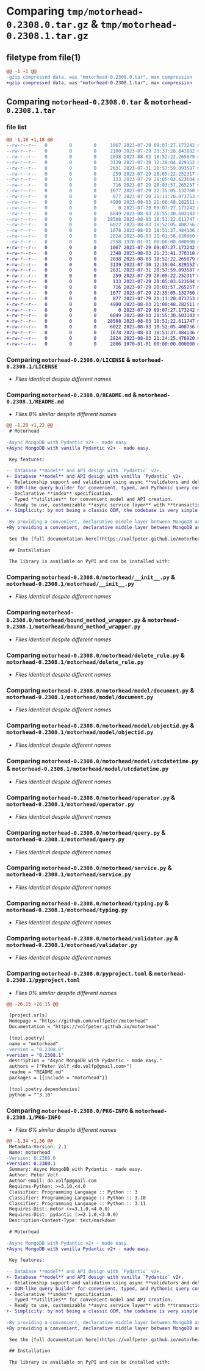 # Comparing `tmp/motorhead-0.2308.0.tar.gz` & `tmp/motorhead-0.2308.1.tar.gz`

## filetype from file(1)

```diff
@@ -1 +1 @@
-gzip compressed data, was "motorhead-0.2308.0.tar", max compression
+gzip compressed data, was "motorhead-0.2308.1.tar", max compression
```

## Comparing `motorhead-0.2308.0.tar` & `motorhead-0.2308.1.tar`

### file list

```diff
@@ -1,18 +1,18 @@
--rw-r--r--   0        0        0     1067 2023-07-29 09:07:27.173242 motorhead-0.2308.0/LICENSE
--rw-r--r--   0        0        0     2100 2023-07-29 23:37:28.841882 motorhead-0.2308.0/README.md
--rw-r--r--   0        0        0     2038 2023-08-03 18:52:22.265079 motorhead-0.2308.0/motorhead/__init__.py
--rw-r--r--   0        0        0     3139 2023-07-30 12:39:04.829152 motorhead-0.2308.0/motorhead/bound_method_wrapper.py
--rw-r--r--   0        0        0     2631 2023-07-31 20:57:59.093587 motorhead-0.2308.0/motorhead/delete_rule.py
--rw-r--r--   0        0        0      259 2023-07-29 20:05:22.252317 motorhead-0.2308.0/motorhead/model/__init__.py
--rw-r--r--   0        0        0      133 2023-07-29 20:05:03.623604 motorhead-0.2308.0/motorhead/model/deleteresultmodel.py
--rw-r--r--   0        0        0      716 2023-07-29 20:03:57.265257 motorhead-0.2308.0/motorhead/model/document.py
--rw-r--r--   0        0        0     1677 2023-07-29 22:35:05.132760 motorhead-0.2308.0/motorhead/model/objectid.py
--rw-r--r--   0        0        0      877 2023-07-29 21:11:20.073753 motorhead-0.2308.0/motorhead/model/utcdatetime.py
--rw-r--r--   0        0        0     4900 2023-08-03 21:00:48.282511 motorhead-0.2308.0/motorhead/operator.py
--rw-r--r--   0        0        0        0 2023-07-29 09:07:27.173242 motorhead-0.2308.0/motorhead/py.typed
--rw-r--r--   0        0        0     6849 2023-08-03 20:55:30.603143 motorhead-0.2308.0/motorhead/query.py
--rw-r--r--   0        0        0    28508 2023-08-03 18:51:22.611747 motorhead-0.2308.0/motorhead/service.py
--rw-r--r--   0        0        0     6022 2023-08-03 18:52:05.408756 motorhead-0.2308.0/motorhead/typing.py
--rw-r--r--   0        0        0     1678 2023-08-03 18:51:37.484136 motorhead-0.2308.0/motorhead/validator.py
--rw-r--r--   0        0        0     2824 2023-08-03 21:01:58.639960 motorhead-0.2308.0/pyproject.toml
--rw-r--r--   0        0        0     2558 1970-01-01 00:00:00.000000 motorhead-0.2308.0/PKG-INFO
+-rw-r--r--   0        0        0     1067 2023-07-29 09:07:27.173242 motorhead-0.2308.1/LICENSE
+-rw-r--r--   0        0        0     2348 2023-08-03 21:23:41.370318 motorhead-0.2308.1/README.md
+-rw-r--r--   0        0        0     2038 2023-08-03 18:52:22.265079 motorhead-0.2308.1/motorhead/__init__.py
+-rw-r--r--   0        0        0     3139 2023-07-30 12:39:04.829152 motorhead-0.2308.1/motorhead/bound_method_wrapper.py
+-rw-r--r--   0        0        0     2631 2023-07-31 20:57:59.093587 motorhead-0.2308.1/motorhead/delete_rule.py
+-rw-r--r--   0        0        0      259 2023-07-29 20:05:22.252317 motorhead-0.2308.1/motorhead/model/__init__.py
+-rw-r--r--   0        0        0      133 2023-07-29 20:05:03.623604 motorhead-0.2308.1/motorhead/model/deleteresultmodel.py
+-rw-r--r--   0        0        0      716 2023-07-29 20:03:57.265257 motorhead-0.2308.1/motorhead/model/document.py
+-rw-r--r--   0        0        0     1677 2023-07-29 22:35:05.132760 motorhead-0.2308.1/motorhead/model/objectid.py
+-rw-r--r--   0        0        0      877 2023-07-29 21:11:20.073753 motorhead-0.2308.1/motorhead/model/utcdatetime.py
+-rw-r--r--   0        0        0     4900 2023-08-03 21:00:48.282511 motorhead-0.2308.1/motorhead/operator.py
+-rw-r--r--   0        0        0        0 2023-07-29 09:07:27.173242 motorhead-0.2308.1/motorhead/py.typed
+-rw-r--r--   0        0        0     6849 2023-08-03 20:55:30.603143 motorhead-0.2308.1/motorhead/query.py
+-rw-r--r--   0        0        0    28508 2023-08-03 18:51:22.611747 motorhead-0.2308.1/motorhead/service.py
+-rw-r--r--   0        0        0     6022 2023-08-03 18:52:05.408756 motorhead-0.2308.1/motorhead/typing.py
+-rw-r--r--   0        0        0     1678 2023-08-03 18:51:37.484136 motorhead-0.2308.1/motorhead/validator.py
+-rw-r--r--   0        0        0     2824 2023-08-03 21:24:25.476920 motorhead-0.2308.1/pyproject.toml
+-rw-r--r--   0        0        0     2806 1970-01-01 00:00:00.000000 motorhead-0.2308.1/PKG-INFO
```

### Comparing `motorhead-0.2308.0/LICENSE` & `motorhead-0.2308.1/LICENSE`

 * *Files identical despite different names*

### Comparing `motorhead-0.2308.0/README.md` & `motorhead-0.2308.1/README.md`

 * *Files 8% similar despite different names*

```diff
@@ -1,20 +1,22 @@
 # Motorhead
 
-Async MongoDB with Pydantic v2+ - made easy.
+Async MongoDB with vanilla Pydantic v2+ - made easy.
 
 Key features:
 
-- Database **model** and API design with `Pydantic` v2+.
+- Database **model** and API design with vanilla `Pydantic` v2+.
 - Relationship support and validation using async **validators and delete rules** with a declarative, decorator-based syntax.
+- ODM-like query builder for convenient, typed, and Pythonic query construction.
 - Declarative **index** specification.
 - Typed **utilities** for convenient model and API creation.
 - Ready to use, customizable **async service layer** with **transaction support** that integrates all the above to keep your API and business logic clean, flexible, and easy to understand.
+- Simplicity: by not being a classic ODM, the codebase is very simple and easy to understand (even contribute to) even for relative beginners.
 
-By providing a convenient, declarative middle layer between MongoDB and your API, `motorhead` is halfway between an object document mapper (based on `Pydantic`) and a database driver (by wrapping the official, async `motor` driver). What's missing is the built-in ODM performance and memory overhead, whose benefits are rarely felt when working with document databases.
+By providing a convenient, declarative middle layer between MongoDB and your API, `motorhead` is halfway between an object document mapper (based on vanilla `Pydantic`) and a database driver (by wrapping the official, async `motor` driver). What's missing is the built-in ODM performance and memory overhead, whose benefits are rarely felt when working with document databases.
 
 See the [full documentation here](https://volfpeter.github.io/motorhead/).
 
 ## Installation
 
 The library is available on PyPI and can be installed with:
```

### Comparing `motorhead-0.2308.0/motorhead/__init__.py` & `motorhead-0.2308.1/motorhead/__init__.py`

 * *Files identical despite different names*

### Comparing `motorhead-0.2308.0/motorhead/bound_method_wrapper.py` & `motorhead-0.2308.1/motorhead/bound_method_wrapper.py`

 * *Files identical despite different names*

### Comparing `motorhead-0.2308.0/motorhead/delete_rule.py` & `motorhead-0.2308.1/motorhead/delete_rule.py`

 * *Files identical despite different names*

### Comparing `motorhead-0.2308.0/motorhead/model/document.py` & `motorhead-0.2308.1/motorhead/model/document.py`

 * *Files identical despite different names*

### Comparing `motorhead-0.2308.0/motorhead/model/objectid.py` & `motorhead-0.2308.1/motorhead/model/objectid.py`

 * *Files identical despite different names*

### Comparing `motorhead-0.2308.0/motorhead/model/utcdatetime.py` & `motorhead-0.2308.1/motorhead/model/utcdatetime.py`

 * *Files identical despite different names*

### Comparing `motorhead-0.2308.0/motorhead/operator.py` & `motorhead-0.2308.1/motorhead/operator.py`

 * *Files identical despite different names*

### Comparing `motorhead-0.2308.0/motorhead/query.py` & `motorhead-0.2308.1/motorhead/query.py`

 * *Files identical despite different names*

### Comparing `motorhead-0.2308.0/motorhead/service.py` & `motorhead-0.2308.1/motorhead/service.py`

 * *Files identical despite different names*

### Comparing `motorhead-0.2308.0/motorhead/typing.py` & `motorhead-0.2308.1/motorhead/typing.py`

 * *Files identical despite different names*

### Comparing `motorhead-0.2308.0/motorhead/validator.py` & `motorhead-0.2308.1/motorhead/validator.py`

 * *Files identical despite different names*

### Comparing `motorhead-0.2308.0/pyproject.toml` & `motorhead-0.2308.1/pyproject.toml`

 * *Files 0% similar despite different names*

```diff
@@ -26,15 +26,15 @@
 
 [project.urls]
 Homepage = "https://github.com/volfpeter/motorhead"
 Documentation = "https://volfpeter.github.io/motorhead"
 
 [tool.poetry]
 name = "motorhead"
-version = "0.2308.0"
+version = "0.2308.1"
 description = "Async MongoDB with Pydantic - made easy."
 authors = ["Peter Volf <do.volfp@gmail.com>"]
 readme = "README.md"
 packages = [{include = "motorhead"}]
 
 [tool.poetry.dependencies]
 python = "^3.10"
```

### Comparing `motorhead-0.2308.0/PKG-INFO` & `motorhead-0.2308.1/PKG-INFO`

 * *Files 6% similar despite different names*

```diff
@@ -1,34 +1,36 @@
 Metadata-Version: 2.1
 Name: motorhead
-Version: 0.2308.0
+Version: 0.2308.1
 Summary: Async MongoDB with Pydantic - made easy.
 Author: Peter Volf
 Author-email: do.volfp@gmail.com
 Requires-Python: >=3.10,<4.0
 Classifier: Programming Language :: Python :: 3
 Classifier: Programming Language :: Python :: 3.10
 Classifier: Programming Language :: Python :: 3.11
 Requires-Dist: motor (>=3.1.0,<4.0.0)
 Requires-Dist: pydantic (>=2.1.0,<3.0.0)
 Description-Content-Type: text/markdown
 
 # Motorhead
 
-Async MongoDB with Pydantic v2+ - made easy.
+Async MongoDB with vanilla Pydantic v2+ - made easy.
 
 Key features:
 
-- Database **model** and API design with `Pydantic` v2+.
+- Database **model** and API design with vanilla `Pydantic` v2+.
 - Relationship support and validation using async **validators and delete rules** with a declarative, decorator-based syntax.
+- ODM-like query builder for convenient, typed, and Pythonic query construction.
 - Declarative **index** specification.
 - Typed **utilities** for convenient model and API creation.
 - Ready to use, customizable **async service layer** with **transaction support** that integrates all the above to keep your API and business logic clean, flexible, and easy to understand.
+- Simplicity: by not being a classic ODM, the codebase is very simple and easy to understand (even contribute to) even for relative beginners.
 
-By providing a convenient, declarative middle layer between MongoDB and your API, `motorhead` is halfway between an object document mapper (based on `Pydantic`) and a database driver (by wrapping the official, async `motor` driver). What's missing is the built-in ODM performance and memory overhead, whose benefits are rarely felt when working with document databases.
+By providing a convenient, declarative middle layer between MongoDB and your API, `motorhead` is halfway between an object document mapper (based on vanilla `Pydantic`) and a database driver (by wrapping the official, async `motor` driver). What's missing is the built-in ODM performance and memory overhead, whose benefits are rarely felt when working with document databases.
 
 See the [full documentation here](https://volfpeter.github.io/motorhead/).
 
 ## Installation
 
 The library is available on PyPI and can be installed with:
```

